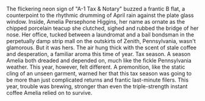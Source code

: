 The flickering neon sign of "A-1 Tax & Notary" buzzed a frantic B flat, a counterpoint to the rhythmic drumming of April rain against the plate glass window.  Inside, Amelia Persephone Higgins, her name as ornate as the chipped porcelain teacup she clutched, sighed and rubbed the bridge of her nose. Her office, tucked between a laundromat and a bail bondsman in the perpetually damp strip mall on the outskirts of Zenith, Pennsylvania, wasn't glamorous.  But it was hers.  The air hung thick with the scent of stale coffee and desperation, a familiar aroma this time of year.  Tax season.  A season Amelia both dreaded and depended on, much like the fickle Pennsylvania weather. This year, however, felt different.  A premonition, like the static cling of an unseen garment, warned her that this tax season was going to be more than just complicated returns and frantic last-minute filers.  This year, trouble was brewing, stronger than even the triple-strength instant coffee Amelia relied on to survive.
